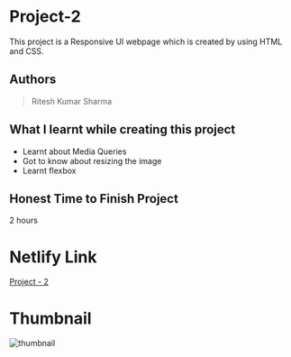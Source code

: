 
# Project-2

This project is a Responsive UI webpage which is created by using HTML and CSS.





## Authors

 >Ritesh Kumar Sharma


## What I learnt while creating this project

- Learnt about Media Queries
- Got to know about resizing the image
- Learnt flexbox 



## Honest Time to Finish Project

2 hours



# Netlify Link

[Project - 2](https://project-02-rk.netlify.app/)

# Thumbnail
![thumbnail](https://user-images.githubusercontent.com/109421054/182436300-cde16d1a-b345-422f-b64f-6bdfc563cf07.PNG)

